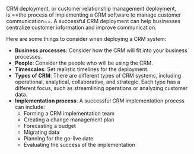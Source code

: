 
CRM deployment, or customer relationship management deployment, is ==the process of implementing a CRM software to manage customer communication==. A successful CRM deployment can help businesses centralize customer information and improve communication. 

Here are some things to consider when deploying a CRM system:

- **Business processes**: Consider how the CRM will fit into your business processes. 
- **People**: Consider the people who will be using the CRM. 
- **Timescales**: Set realistic timelines for the deployment. 
- **Types of CRM**: There are different types of CRM systems, including operational, analytical, collaborative, and strategic. Each type has a different focus, such as streamlining operations or analyzing customer data. 
- **Implementation process**: A successful CRM implementation process can include:
    - Forming a CRM implementation team 
    - Creating a change management plan 
    - Forecasting a budget 
    - Migrating data 
    - Planning for the go-live date 
    - Evaluating the success of the implementation

